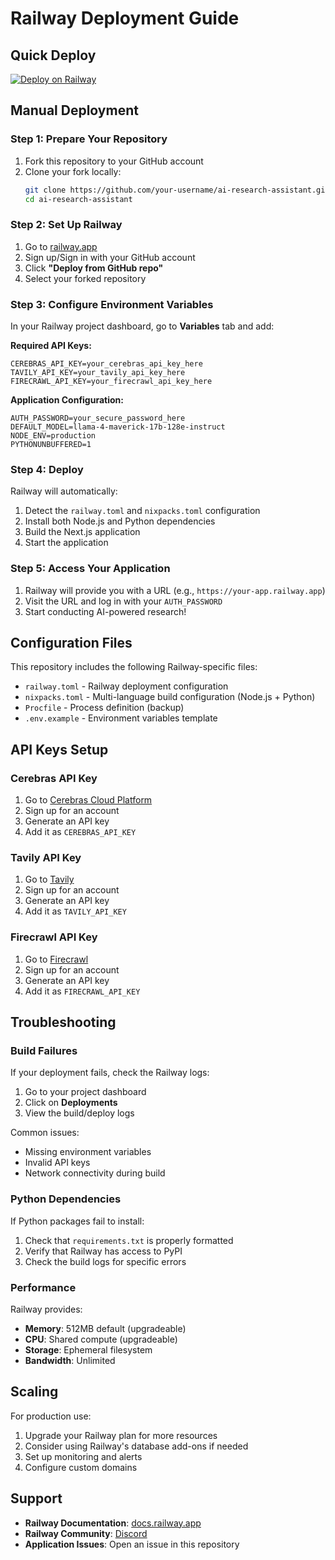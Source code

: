 # Railway Deployment Guide

## Quick Deploy

[![Deploy on Railway](https://railway.app/button.svg)](https://railway.app/template/)

## Manual Deployment

### Step 1: Prepare Your Repository

1. Fork this repository to your GitHub account
2. Clone your fork locally:
   ```bash
   git clone https://github.com/your-username/ai-research-assistant.git
   cd ai-research-assistant
   ```

### Step 2: Set Up Railway

1. Go to [railway.app](https://railway.app)
2. Sign up/Sign in with your GitHub account
3. Click **"Deploy from GitHub repo"**
4. Select your forked repository

### Step 3: Configure Environment Variables

In your Railway project dashboard, go to **Variables** tab and add:

**Required API Keys:**
```
CEREBRAS_API_KEY=your_cerebras_api_key_here
TAVILY_API_KEY=your_tavily_api_key_here
FIRECRAWL_API_KEY=your_firecrawl_api_key_here
```

**Application Configuration:**
```
AUTH_PASSWORD=your_secure_password_here
DEFAULT_MODEL=llama-4-maverick-17b-128e-instruct
NODE_ENV=production
PYTHONUNBUFFERED=1
```

### Step 4: Deploy

Railway will automatically:
1. Detect the `railway.toml` and `nixpacks.toml` configuration
2. Install both Node.js and Python dependencies
3. Build the Next.js application
4. Start the application

### Step 5: Access Your Application

1. Railway will provide you with a URL (e.g., `https://your-app.railway.app`)
2. Visit the URL and log in with your `AUTH_PASSWORD`
3. Start conducting AI-powered research!

## Configuration Files

This repository includes the following Railway-specific files:

- `railway.toml` - Railway deployment configuration
- `nixpacks.toml` - Multi-language build configuration (Node.js + Python)
- `Procfile` - Process definition (backup)
- `.env.example` - Environment variables template

## API Keys Setup

### Cerebras API Key
1. Go to [Cerebras Cloud Platform](https://cloud.cerebras.ai/)
2. Sign up for an account
3. Generate an API key
4. Add it as `CEREBRAS_API_KEY`

### Tavily API Key
1. Go to [Tavily](https://tavily.com/)
2. Sign up for an account
3. Generate an API key
4. Add it as `TAVILY_API_KEY`

### Firecrawl API Key
1. Go to [Firecrawl](https://firecrawl.dev/)
2. Sign up for an account
3. Generate an API key
4. Add it as `FIRECRAWL_API_KEY`

## Troubleshooting

### Build Failures

If your deployment fails, check the Railway logs:
1. Go to your project dashboard
2. Click on **Deployments**
3. View the build/deploy logs

Common issues:
- Missing environment variables
- Invalid API keys
- Network connectivity during build

### Python Dependencies

If Python packages fail to install:
1. Check that `requirements.txt` is properly formatted
2. Verify that Railway has access to PyPI
3. Check the build logs for specific errors

### Performance

Railway provides:
- **Memory**: 512MB default (upgradeable)
- **CPU**: Shared compute (upgradeable)
- **Storage**: Ephemeral filesystem
- **Bandwidth**: Unlimited

## Scaling

For production use:
1. Upgrade your Railway plan for more resources
2. Consider using Railway's database add-ons if needed
3. Set up monitoring and alerts
4. Configure custom domains

## Support

- **Railway Documentation**: [docs.railway.app](https://docs.railway.app)
- **Railway Community**: [Discord](https://discord.gg/railway)
- **Application Issues**: Open an issue in this repository